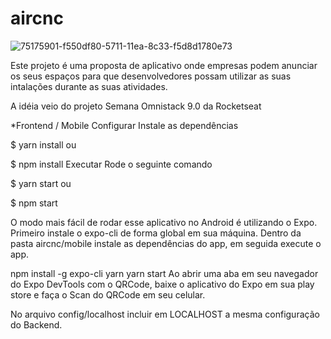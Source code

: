 # aircnc

![75175901-f550df80-5711-11ea-8c33-f5d8d1780e73](https://user-images.githubusercontent.com/71585908/112566194-44f25680-8dbd-11eb-9ea3-9633613e1840.jpg)



Este projeto é uma proposta de aplicativo onde empresas podem anunciar os seus espaços para que desenvolvedores possam utilizar as suas intalações durante as suas atividades.

A idéia veio do projeto Semana Omnistack 9.0 da Rocketseat

*Frontend / Mobile
Configurar
Instale as dependências

$ yarn install
ou

$ npm install
Executar
Rode o seguinte comando

$ yarn start
ou

$ npm start

O modo mais fácil de rodar esse aplicativo no Android é utilizando o Expo. Primeiro instale o expo-cli de forma global em sua máquina. Dentro da pasta aircnc/mobile instale as dependências do app, em seguida execute o app.

npm install -g expo-cli
yarn
yarn start
Ao abrir uma aba em seu navegador do Expo DevTools com o QRCode, baixe o aplicativo do Expo em sua play store e faça o Scan do QRCode em seu celular.

No arquivo config/localhost incluir em LOCALHOST a mesma configuração do Backend.
